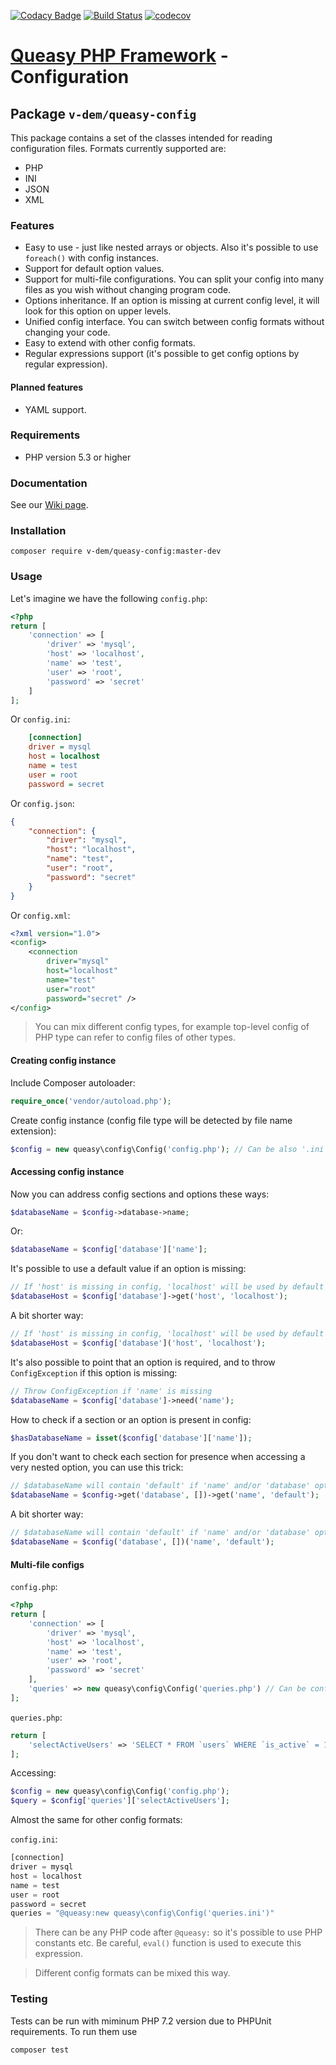 [![Codacy Badge](https://api.codacy.com/project/badge/Grade/82d85625b3154e54af088394d285d6c5)](https://app.codacy.com/manual/v-dem/queasy-config?utm_source=github.com&utm_medium=referral&utm_content=v-dem/queasy-config&utm_campaign=Badge_Grade_Dashboard)
[![Build Status](https://travis-ci.com/v-dem/queasy-config.svg?branch=master)](https://travis-ci.com/v-dem/queasy-config) [![codecov](https://codecov.io/gh/v-dem/queasy-config/branch/master/graph/badge.svg)](https://codecov.io/gh/v-dem/queasy-config)

# [Queasy PHP Framework](https://github.com/v-dem/queasy-app/) - Configuration

## Package `v-dem/queasy-config`

This package contains a set of the classes intended for reading configuration files. Formats currently supported are:

*   PHP
*   INI
*   JSON
*   XML

### Features

*   Easy to use - just like nested arrays or objects. Also it's possible to use `foreach()` with config instances.
*   Support for default option values.
*   Support for multi-file configurations. You can split your config into many files as you wish without changing program code.
*   Options inheritance. If an option is missing at current config level, it will look for this option on upper levels.
*   Unified config interface. You can switch between config formats without changing your code.
*   Easy to extend with other config formats.
*   Regular expressions support (it's possible to get config options by regular expression).

#### Planned features

*   YAML support.

### Requirements

*   PHP version 5.3 or higher

### Documentation

See our [Wiki page](https://github.com/v-dem/queasy-config/wiki).

### Installation

    composer require v-dem/queasy-config:master-dev

### Usage

Let's imagine we have the following `config.php`:

```php
<?php
return [
    'connection' => [
        'driver' => 'mysql',
        'host' => 'localhost',
        'name' => 'test',
        'user' => 'root',
        'password' => 'secret'
    ]
];
```

Or `config.ini`:

```ini
    [connection]
    driver = mysql
    host = localhost
    name = test
    user = root
    password = secret
```

Or `config.json`:

```json
{
    "connection": {
        "driver": "mysql",
        "host": "localhost",
        "name": "test",
        "user": "root",
        "password": "secret"
    }
}
```

Or `config.xml`:

```xml
<?xml version="1.0">
<config>
    <connection
        driver="mysql"
        host="localhost"
        name="test"
        user="root"
        password="secret" />
</config>
```

> You can mix different config types, for example top-level config of PHP type can refer to config files of other types.

#### Creating config instance

Include Composer autoloader:

```php
require_once('vendor/autoload.php');
```

Create config instance (config file type will be detected by file name extension):

```php
$config = new queasy\config\Config('config.php'); // Can be also '.ini', '.json' or '.xml'
```

#### Accessing config instance

Now you can address config sections and options these ways:

```php
$databaseName = $config->database->name;
```

Or:

```php
$databaseName = $config['database']['name'];
```

It's possible to use a default value if an option is missing:

```php
// If 'host' is missing in config, 'localhost' will be used by default
$databaseHost = $config['database']->get('host', 'localhost');
```

A bit shorter way:

```php
// If 'host' is missing in config, 'localhost' will be used by default
$databaseHost = $config['database']('host', 'localhost');
```

It's also possible to point that an option is required, and to throw `ConfigException` if this option is missing:

```php
// Throw ConfigException if 'name' is missing
$databaseName = $config['database']->need('name');
```

How to check if a section or an option is present in config:

```php
$hasDatabaseName = isset($config['database']['name']);
```

If you don't want to check each section for presence when accessing a very nested option, you can use this trick:

```php
// $databaseName will contain 'default' if 'name' and/or 'database' options are missing
$databaseName = $config->get('database', [])->get('name', 'default');
```

A bit shorter way:

```php
// $databaseName will contain 'default' if 'name' and/or 'database' options are missing
$databaseName = $config('database', [])('name', 'default');
```

#### Multi-file configs

`config.php`:
```php
<?php
return [
    'connection' => [
        'driver' => 'mysql',
        'host' => 'localhost',
        'name' => 'test',
        'user' => 'root',
        'password' => 'secret'
    ],
    'queries' => new queasy\config\Config('queries.php') // Can be config of another type (INI, JSON etc)
];
```

`queries.php`:
```php
return [
    'selectActiveUsers' => 'SELECT * FROM `users` WHERE `is_active` = 1'
];
```

Accessing:
```php
$config = new queasy\config\Config('config.php');
$query = $config['queries']['selectActiveUsers'];
```

Almost the same for other config formats:

`config.ini`:
```php
[connection]
driver = mysql
host = localhost
name = test
user = root
password = secret
queries = "@queasy:new queasy\config\Config('queries.ini')"
```

> There can be any PHP code after `@queasy:` so it's possible to use PHP constants etc. Be careful, `eval()` function is used to execute this expression.

> Different config formats can be mixed this way.

### Testing

Tests can be run with miminum PHP 7.2 version due to PHPUnit requirements. To run them use

    composer test

